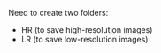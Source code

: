 Need to create two folders: 
 - HR (to save high-resolution images)
 - LR (to save low-resolution images)
